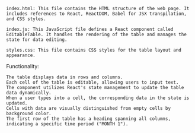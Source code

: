     index.html: This file contains the HTML structure of the web page. It includes references to React, ReactDOM, Babel for JSX transpilation, and CSS styles.

    index.js: This JavaScript file defines a React component called EditableTable. It handles the rendering of the table and manages the state for data editing.

    styles.css: This file contains CSS styles for the table layout and appearance.

Functionality:

    The table displays data in rows and columns.
    Each cell of the table is editable, allowing users to input text.
    The component utilizes React's state management to update the table data dynamically.
    When a user types into a cell, the corresponding data in the state is updated.
    Cells with data are visually distinguished from empty cells by background color.
    The first row of the table has a heading spanning all columns, indicating a specific time period ("MONTH 1").
